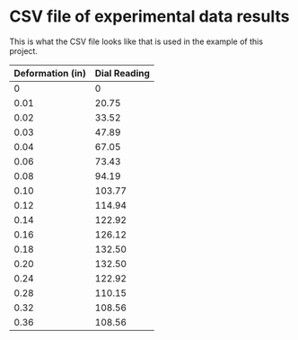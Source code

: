 # CSV file of experimental data results

This is what the CSV file looks like that is used in the example of this project.

Deformation (in) | Dial Reading
------------ | -------------
0  |    0
0.01  |   20.75
0.02  |   33.52
0.03  |   47.89
0.04  |   67.05
0.06  |   73.43
0.08  |   94.19
0.10  |   103.77
0.12  |   114.94
0.14  |   122.92
0.16  |   126.12
0.18  |   132.50
0.20  |   132.50
0.24  |   122.92
0.28  |   110.15
0.32  |   108.56
0.36  |   108.56
